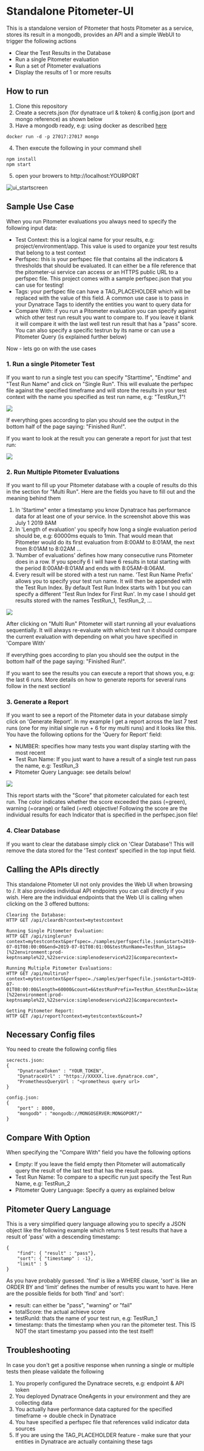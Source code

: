 # Standalone Pitometer-UI
This is a standalone version of Pitometer that hosts Pitometer as a service, stores its result in a mongodb, provides an API and a simple WebUI to trigger the following actions
* Clear the Test Results in the Database
* Run a single Pitometer evaluation
* Run a set of Pitometer evaluations
* Display the results of 1 or more results

## How to run
1. Clone this repository
2. Create a secrets.json (for dynatrace url & token) & config.json (port and mongo reference) as shown below
3. Have a mongodb ready, e.g: using docker as described [here](https://www.thachmai.info/2015/04/30/running-mongodb-container/)
```
docker run -d -p 27017:27017 mongo
```
4. Then execute the following in your command shell
```
npm install
npm start
```
5. open your browers to http://localhost:YOURPORT

![ui_startscreen](./resources/ui_startscreen.png)

## Sample Use Case

When you run Pitometer evaluations you always need to specify the following input data:
* Test Context: this is a logical name for your results, e.g: project/environment/app. This value is used to organize your test results that belong to a test context
* Perfspec: this is your perfspec file that contains all the indicators & thresholds that should be evaluated. It can either be a file reference that the pitometer-ui service can access or an HTTPS public URL to a perfspec file. This project comes with a sample perfspec.json that you can use for testing!
* Tags: your perfspec file can have a TAG_PLACEHOLDER which will be replaced with the value of this field. A common use case is to pass in your Dynatrace Tags to identify the entities you want to query data for
* Compare With: if you run a Pitometer evaluation you can specify against which other test run result you want to compare to. If you leave it blank it will compare it with the last well test run result that has a "pass" score. You can also specify a specific testrun by its name or can use a Pitometer Query (is explained further below)

Now - lets go on with the use cases

### 1. Run a single Pitometer Test

If you want to run a single test you can specify "Starttime", "Endtime" and "Test Run Name" and click on "Single Run".
This will evaluate the perfspec file against the specified timeframe and will store the results in your test context with the name you specified as test run name, e.g: "TestRun_1"!

![](./resources/ui_singlerun.png)

If everything goes according to plan you should see the output in the bottom half of the page saying: "Finished Run!". 

If you want to look at the result you can generate a report for just that test run:

![](./resources/ui_report_singlerun.png)

### 2. Run Multiple Pitometer Evaluations

If you want to fill up your Pitometer database with a couple of results do this in the section for "Multi Run". Here are the fields you have to fill out and the meaning behind them

1. In 'Startime" enter a timestamp you know Dynatrace has performance data for at least one of your service. In the screenshot above this was July 1 2019 8AM
2. In 'Length of evaluation' you specify how long a single evaluation period should be, e.g: 60000ms equals to 1min. That would mean that Pitometer would do its first evaluation from 8:00AM to 8:01AM, the next from 8:01AM to 8:02AM ...
3. 'Number of evaluations' defines how many consecutive runs Pitometer does in a row. If you specify 6 I will have 6 results in total starting with the period 8:00AM-8:01AM and ends with 8:05AM-8:06AM.
4. Every result will be stored with a test run name. 'Test Run Name Prefix' allows you to specify your test run name. It will then be appended with the Test Run Index. By default Test Run Index starts with 1 but you can specify a different 'Test Run Index for First Run'. In my case I should get results stored with the names TestRun_1, TestRun_2, ...

![](./resources/ui_multirun.png)

After clicking on "Multi Run" Pitometer will start running all your evaluations sequentially. It will always re-evaluate with which test run it should compare the current evaluation with depending on what you have specified in 'Compare With'

If everything goes according to plan you should see the output in the bottom half of the page saying: "Finished Run!". 

If you want to see the results you can execute a report that shows you, e.g: the last 6 runs. More details on how to generate reports for several runs follow in the next section!

### 3. Generate a Report
If you want to see a report of the Pitometer data in your database simply click on 'Generate Report'. In my example I get a report across the last 7 test runs (one for my initial single run + 6 for my multi runs) and it looks like this. You have the following options for the 'Query for Report' field:
* NUMBER: specifies how many tests you want display starting with the most recent
* Test Run Name: If you just want to have a result of a single test run pass the name, e.g: TestRun_3
* Pitometer Query Language: see details below!

![](./resources/ui_generatedreport.png)

This report starts with the "Score" that pitometer calculated for each test run. The color indicates whether the score exceeded the pass (=green), warning (=orange) or failed (=red) objective! 
Following the score are the individual results for each Indicator that is specified in the perfspec.json file!

### 4. Clear Database
If you want to clear the database simply click on 'Clear Database'! This will remove the data stored for the 'Test context' specified in the top input field.

## Calling the APIs directly
This standalone Pitometer UI not only provides the Web UI when browsing to /. It also provides individual API endpoints you can call directly if you wish. Here are the individual endpoints that the Web UI is calling when clicking on the 3 offered buttons:
```
Clearing the Database:
HTTP GET /api/cleardb?context=mytestcontext

Running Single Pitometer Evaluation:
HTTP GET /api/singlerun?context=mytestcontext&perfspec=./samples/perfspecfile.json&start=2019-07-01T08:00:00&end=2019-07-01T08:01:00&testRunName=TestRun_1&tags=[%22environment:prod-keptnsample%22,%22service:simplenodeservice%22]&comparecontext=

Running Multiple Pitometer Evaluations:
HTTP GET /api/multirun?context=mytestcontext&perfspec=./samples/perfspecfile.json&start=2019-07-01T08:00:00&length=60000&count=6&testRunPrefix=TestRun_&testRunIx=1&tags=[%22environment:prod-keptnsample%22,%22service:simplenodeservice%22]&comparecontext=

Getting Pitometer Report:
HTTP GET /api/report?context=mytestcontext&count=7
```

## Necessary Config files
You need to create the following config files
```
secrects.json:
{
    "DynatraceToken" : "YOUR_TOKEN",
    "DynatraceUrl" : "https://XXXXX.live.dynatrace.com",
    "PrometheusQueryUrl : "<prometheus query url>
}

config.json:
{
    "port" : 8000,
    "mongodb" : "mongodb://MONGOSERVER:MONGOPORT/"    
}
```

## Compare With Option

When specifying the "Compare With" field you have the following options
* Empty: If you leave the field empty then Pitometer will automatically query the result of the last test that has the result pass.
* Test Run Name: To compare to a specific run just specify the Test Run Name, e.g: TestRun_2
* Pitometer Query Language: Specify a query as explained below

## Pitometer Query Language

This is a very simplified query language allowing you to specify a JSON object like the following example which returns 5 test results that have a result of 'pass' with a descending timestamp:
```
{
    "find": { "result" : "pass"},
    "sort": { "timestamp" : -1},
    "limit" : 5
}
```

As you have probably guessed. 'find' is like a WHERE clause, 'sort' is like an ORDER BY and 'limit' defines the number of results you want to have.
Here are the possible fields for both 'find' and 'sort': 
* result: can either be "pass", "warning" or "fail"
* totalScore: the actual achieve score
* testRunId: thats the name of your test run, e.g: TestRun_1
* timestamp: thats the timestamp when you ran the pitometer test. This IS NOT the start timestamp you passed into the test itself!


## Troubleshooting

In case you don't get a positive response when running a single or multiple tests then please validate the following
1. You properly configured the Dynatrace secrets, e.g: endpoint & API token
2. You deployed Dynatrace OneAgents in your environment and they are collecting data
3. You actually have performance data captured for the specified timeframe -> double check in Dynatrace
4. You have specified a perfspec file that references valid indicator data sources
5. If you are using the TAG_PLACEHOLDER feature - make sure that your entities in Dynatrace are actually containing these tags
